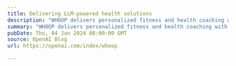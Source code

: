 ```yaml
---
title: Delivering LLM-powered health solutions
description: "WHOOP delivers personalized fitness and health coaching with GPT-4."
summary: "WHOOP delivers personalized fitness and health coaching with GPT-4."
pubDate: Thu, 04 Jan 2024 08:00:00 GMT
source: OpenAI Blog
url: https://openai.com/index/whoop

---
```


